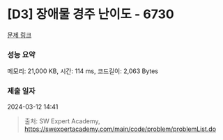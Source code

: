 # [D3] 장애물 경주 난이도 - 6730 

[문제 링크](https://swexpertacademy.com/main/code/problem/problemDetail.do?contestProbId=AWefy5x65PoDFAUh) 

### 성능 요약

메모리: 21,000 KB, 시간: 114 ms, 코드길이: 2,063 Bytes

### 제출 일자

2024-03-12 14:41



> 출처: SW Expert Academy, https://swexpertacademy.com/main/code/problem/problemList.do